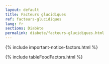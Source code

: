 ```yaml
---
layout: default
title: Facteurs glucidiques
ref: facteurs-glucidiques
lang: fr
sections: Diabète
permalink: diabete/facteurs-glucidiques.html
---
```

{% include important-notice-factors.html %}

{% include tableFoodFactors.html %}
